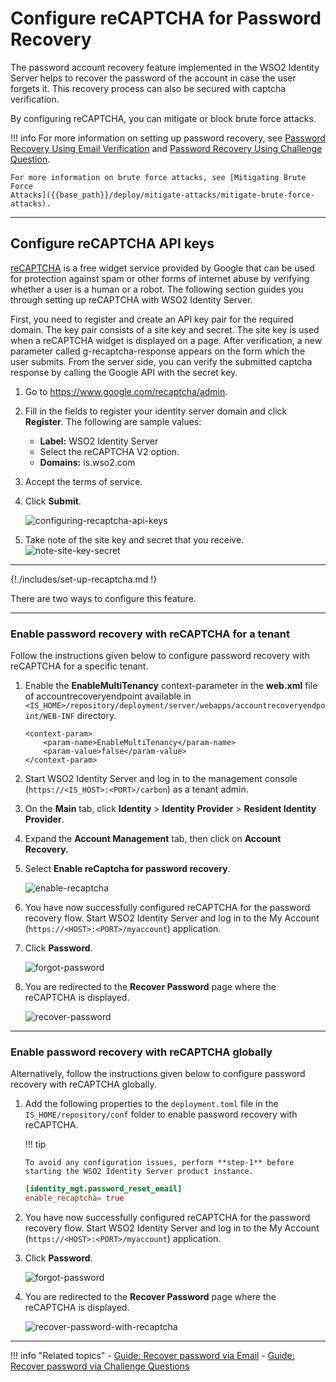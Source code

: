 # Configure reCAPTCHA for Password Recovery

The password account recovery feature implemented in the WSO2 Identity Server helps to recover the password of the account in case the user forgets it. This recovery process can also be secured with captcha verification.

By configuring reCAPTCHA, you can mitigate or block brute force attacks.

!!! info 
    For more information on setting up password recovery, see [Password Recovery Using Email Verification]({{base_path}}/guides/password-mgt/recover-password) 
    and [Password Recovery Using Challenge Question]({{base_path}}/guides/password-mgt/challenge-question).

    For more information on brute force attacks, see [Mitigating Brute Force
    Attacks]({{base_path}}/deploy/mitigate-attacks/mitigate-brute-force-attacks).

---

## Configure reCAPTCHA API keys

[reCAPTCHA](https://developers.google.com/recaptcha/) is a free widget service provided by Google that can be used for protection against spam or other forms of internet abuse by verifying whether a user is a human or a robot. The following section guides you through setting up reCAPTCHA with WSO2 Identity Server.

First, you need to register and create an API key pair for the required domain. The key pair consists of a site key and secret. The site key is used when a reCAPTCHA widget is displayed on a page. After verification, a new parameter called g-recaptcha-response appears on the form which the user submits. From the server side, you can verify the submitted captcha response by calling the Google API with the secret key.

1.  Go to <https://www.google.com/recaptcha/admin>.

2.  Fill in the fields to register
    your identity server domain and click **Register**. The following
    are sample values:
    -   **Label:** WSO2 Identity Server
    -   Select the reCAPTCHA V2 option.
    -   **Domains:** is.wso2.com  

3.	Accept the terms of service. 

4.  Click **Submit**.

    ![configuring-recaptcha-api-keys]({{base_path}}/assets/img/fragments/recaptcha-new-sso.png) 

5.  Take note of the site key and secret that you receive.
    ![note-site-key-secret]({{base_path}}/assets/img/fragments/copy-key.png) 

---

{!./includes/set-up-recaptcha.md !}

There are two ways to configure this feature.

---

### Enable password recovery with reCAPTCHA for a tenant

Follow the instructions given below to configure password recovery with
reCAPTCHA for a specific tenant.

1.  Enable the **EnableMultiTenancy** context-parameter in the
    **web.xml** file of accountrecoveryendpoint available in 
    `<IS_HOME>/repository/deployment/server/webapps/accountrecoveryendpoint/WEB-INF` directory.
    
    ```
    <context-param>
        <param-name>EnableMultiTenancy</param-name>
        <param-value>false</param-value>
    </context-param>
    ```

2.  Start WSO2 Identity Server and log in to the management console (`https://<IS_HOST>:<PORT>/carbon`) as a tenant
    admin.

3.  On the **Main** tab, click **Identity** > **Identity Provider** > **Resident
    Identity Provider**.
    
4.  Expand the **Account Management** tab, then click on
    **Account Recovery.**

5.  Select **Enable reCaptcha for password recovery**.

    ![enable-recaptcha]({{base_path}}/assets/img/guides/enable-recaptcha.png) 

6.  You have now successfully configured reCAPTCHA for the password
    recovery flow. Start WSO2 Identity Server and log in to the My Account (`https://<HOST>:<PORT>/myaccount`) application.

7.  Click **Password**.
    
    ![forgot-password]({{base_path}}/assets/img/guides/forgotten-password-option.png)

8.  You are redirected to the **Recover Password** page where the reCAPTCHA is displayed.

    ![recover-password]({{base_path}}/assets/img/guides/recover-password-with-recaptcha.png)

---

### Enable password recovery with reCAPTCHA globally

Alternatively, follow the instructions given below to configure password recovery with
reCAPTCHA globally.  

1.  Add the following properties to the `deployment.toml` file in the `IS_HOME/repository/conf` folder to enable 
password recovery with reCAPTCHA.

    !!! tip
    
        To avoid any configuration issues, perform **step-1** before
        starting the WSO2 Identity Server product instance.
    
    ``` toml    
    [identity_mgt.password_reset_email] 
    enable_recaptcha= true
    ```

2.  You have now successfully configured reCAPTCHA for the password
    recovery flow. Start WSO2 Identity Server and log in to the My Account (`https://<HOST>:<PORT>/myaccount`) application.

3.  Click **Password**.

    ![forgot-password]({{base_path}}/assets/img/guides/forgotten-password-option.png)

4.  You are redirected to the **Recover Password** page where the reCAPTCHA is displayed.

    ![recover-password-with-recaptcha]({{base_path}}/assets/img/guides/recover-password-with-recaptcha.png)

---

!!! info "Related topics"
    - [Guide: Recover password via Email]({{base_path}}/guides/password-mgt/recover-password)
    - [Guide: Recover password via Challenge Questions]({{base_path}}/guides/password-mgt/challenge-question)
